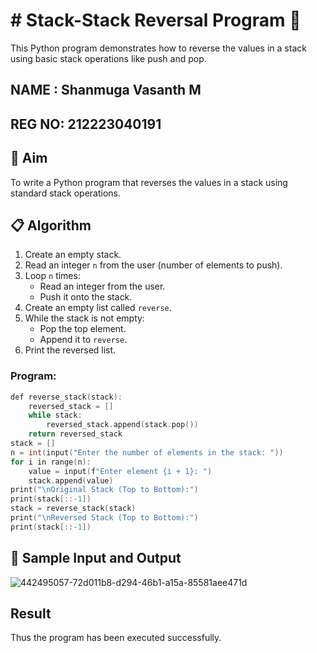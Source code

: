 # # Stack-Stack Reversal Program 🔁

This Python program demonstrates how to reverse the values in a stack using basic stack operations like push and pop.
## NAME : Shanmuga Vasanth M
## REG NO: 212223040191
## 🎯 Aim

To write a Python program that reverses the values in a stack using standard stack operations.

## 📋 Algorithm

1. Create an empty stack.
2. Read an integer `n` from the user (number of elements to push).
3. Loop `n` times:
   - Read an integer from the user.
   - Push it onto the stack.
4. Create an empty list called `reverse`.
5. While the stack is not empty:
   - Pop the top element.
   - Append it to `reverse`.
6. Print the reversed list.


### Program:
~~~c
def reverse_stack(stack):
    reversed_stack = []
    while stack:
        reversed_stack.append(stack.pop())
    return reversed_stack
stack = []
n = int(input("Enter the number of elements in the stack: "))
for i in range(n):
    value = input(f"Enter element {i + 1}: ")
    stack.append(value) 
print("\nOriginal Stack (Top to Bottom):")
print(stack[::-1]) 
stack = reverse_stack(stack)
print("\nReversed Stack (Top to Bottom):")
print(stack[::-1])
~~~

## 🧪 Sample Input and Output
![442495057-72d011b8-d294-46b1-a15a-85581aee471d](https://github.com/user-attachments/assets/0a3d488f-cd23-4365-84c6-e30d2927bf17)


## Result
Thus the program has been executed successfully.
